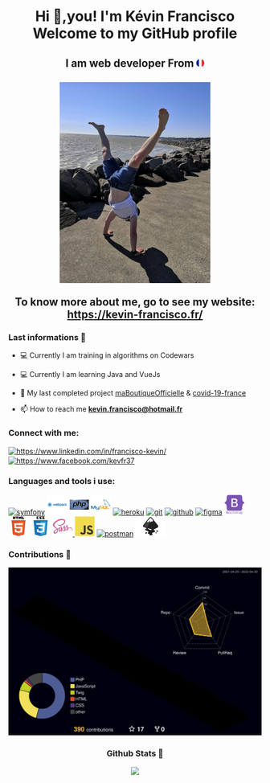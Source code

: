 <h1 align="center">Hi 👋,you! I'm Kévin Francisco Welcome to my GitHub profile</h1>
<h2 align="center">I am web developer From <img src="https://github.com/FranciscoKevin/FranciscoKevin/blob/main/img/france-flag.png"><br/><br/>
<img align="center"src="https://github.com/FranciscoKevin/FranciscoKevin/blob/main/img/street-workout.jpeg" alt="Kévin Francisco StreetWorkout" height="400" /><br/><br/>
To know more about me, go to see my website: <a href="https://kevin-francisco.fr/">https://kevin-francisco.fr/</a>
</h2>

<h3 align="left">Last informations 🧐</h3>

- ‍💻 Currently I am training in algorithms on Codewars

- ‍💻 Currently I am learning Java and VueJs

- 🔭 My last completed project [maBoutiqueOfficielle](https://maboutiqueofficielle.herokuapp.com/) & [covid-19-france](https://covid-19-france.herokuapp.com/)

- 📫 How to reach me **kevin.francisco@hotmail.fr**

<h3 align="left">Connect with me:</h3>
<p align="left">
<a href="https://linkedin.com/in/https://www.linkedin.com/in/francisco-kevin/" target="blank"><img align="center" src="https://raw.githubusercontent.com/rahuldkjain/github-profile-readme-generator/master/src/images/icons/Social/linked-in-alt.svg" alt="https://www.linkedin.com/in/francisco-kevin/" height="30" width="40" /></a>
<a href="https://fb.com/https://www.facebook.com/kevfr37" target="blank"><img align="center" src="https://raw.githubusercontent.com/rahuldkjain/github-profile-readme-generator/master/src/images/icons/Social/facebook.svg" alt="https://www.facebook.com/kevfr37" height="30" width="40" /></a>
</p>

<h3 align="left">Languages and tools i use:</h3>
<p align="left"> 
 <a href="https://symfony.com" target="_blank" rel="noreferrer"><img src="https://symfony.com/logos/symfony_black_03.svg" alt="symfony" width="40" height="40"/></a>
<a href="https://webpack.js.org" target="_blank" rel="noreferrer"><img src="https://raw.githubusercontent.com/devicons/devicon/d00d0969292a6569d45b06d3f350f463a0107b0d/icons/webpack/webpack-original-wordmark.svg" alt="webpack" width="40" height="40"/></a>
<a href="https://www.php.net" target="_blank" rel="noreferrer"> <img src="https://raw.githubusercontent.com/devicons/devicon/master/icons/php/php-original.svg" alt="php" width="40" height="40"/></a> 
<a href="https://www.mysql.com/" target="_blank" rel="noreferrer"> <img src="https://raw.githubusercontent.com/devicons/devicon/master/icons/mysql/mysql-original-wordmark.svg" alt="mysql" width="40" height="40"/></a>
<a href="https://heroku.com" target="_blank" rel="noreferrer"> <img src="https://www.vectorlogo.zone/logos/heroku/heroku-icon.svg" alt="heroku" width="40" height="40"/></a>
<a href="https://git-scm.com/" target="_blank" rel="noreferrer"><img src="https://www.vectorlogo.zone/logos/git-scm/git-scm-icon.svg" alt="git" width="40" height="40"/><a>
<a href="https://github.com/" target="_blank" rel="noreferrer"><img src="https://www.vectorlogo.zone/logos/github/github-icon.svg" alt="github" width="40" height="40"/><a>
<a href="https://www.figma.com/" target="_blank" rel="noreferrer"> <img src="https://www.vectorlogo.zone/logos/figma/figma-icon.svg" alt="figma" width="40" height="40"/></a>
<a href="https://getbootstrap.com" target="_blank" rel="noreferrer"><img src="https://raw.githubusercontent.com/devicons/devicon/master/icons/bootstrap/bootstrap-plain-wordmark.svg" alt="bootstrap" width="40" height="40"/></a>
<a href="https://www.w3.org/html/" target="_blank" rel="noreferrer"> <img src="https://raw.githubusercontent.com/devicons/devicon/master/icons/html5/html5-original-wordmark.svg" alt="html5" width="40" height="40"/></a>
<a href="https://www.w3schools.com/css/" target="_blank" rel="noreferrer"> <img src="https://raw.githubusercontent.com/devicons/devicon/master/icons/css3/css3-original-wordmark.svg" alt="css3" width="40" height="40"/></a> 
<a href="https://sass-lang.com" target="_blank" rel="noreferrer"><img src="https://raw.githubusercontent.com/devicons/devicon/master/icons/sass/sass-original.svg" alt="sass" width="40" height="40"/> </a>
<a href="https://developer.mozilla.org/en-US/docs/Web/JavaScript" target="_blank" rel="noreferrer"> <img src="https://raw.githubusercontent.com/devicons/devicon/master/icons/javascript/javascript-original.svg" alt="javascript" width="40" height="40"/></a>
<a href="https://postman.com" target="_blank" rel="noreferrer"> <img src="https://www.vectorlogo.zone/logos/getpostman/getpostman-icon.svg" alt="postman" width="40" height="40"/></a>
<a href="https://inkscape.org/fr/" target="_blank" rel="noreferrer"><img src="https://github.com/FranciscoKevin/FranciscoKevin/blob/main/img/inkscape.png" width="60" height="40" alt="Inkscape"></a>
</p>
 
<h3 align="left">Contributions 🔰</h3>
<img src="profile-3d-contrib/profile-night-rainbow.svg">

<div align="center">
 <h3>Github Stats 🧐</h3>
 <img src="https://github-readme-stats.vercel.app/api?username=FranciscoKevin&theme=codeSTACKr&show_icons=true">
</div>
